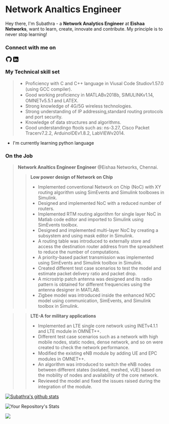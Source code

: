 # Network Analtics Engineer
Hey there, I'm Subathra - a **Network Analytics Engineer** at **Eishaa Networks**, want to learn, create, innovate and contribute. My principle is to never stop learning! 

### Connect with me on
[<img align="left" alt="subathra | Github" width="22px" src="https://github.com/Subathra19/Subathra19/blob/main/icons8-github-48.png" />][Github]
[<img align="left" alt="subathra | LinkedIn" width="22px" src="https://github.com/Subathra19/Subathra19/blob/main/icons8-linkedin-48.png" />][Linkedin]

<br>

### My Technical skill set
> * Proﬁciency with C and C++ language in Viusal Code Studiov1.57.0 (using GCC compiler).
> * Good working proﬁciency in MATLABv2018b, SIMULINKv1.14, OMNETv5.5.1 and LATEX.
> * Strong knowledge of 4G/5G wireless technologies.
> * Strong understanding of IP addressing,standard routing protocols and port security.
> * Knowledge of data structures and algorithms.
> * Good understandingo ftools such as: ns-3.27, Cisco Packet Tracerv7.2.2, ArduinoIDEv1.8.2, LabVIEWv2014. 
* I'm currently learning python language

### On the Job
> **Network Analtics Engineer Engineer** @Eishaa Networks, Chennai.
>>**Low power design of Network on Chip** 
  >> * Implemented conventional Network on Chip (NoC) with XY routing algorithm using SimEvents and Simulink toolboxes in Simulink.
  >> * Designed and implemented NoC with a reduced number of routers.
  >> * Implemented RTM routing algorithm for single layer NoC in Matlab code editor and imported to Simulink using SimEvents toolbox.
  >> * Designed and implemented multi-layer NoC by creating a subsystem and using mask editor in Simulink.
  >> * A routing table was introduced to externally store and access the destination router address from the spreadsheet to reduce the number of computations.
  >> * A priority-based packet transmission was implemented using SimEvents and Simulink toolbox in Simulink.
  >> * Created different test case scenarios to test the model and estimate packet delivery ratio and packet drop.
  >> * A microstrip patch antenna was designed and its radio pattern is obtained for different frequencies using the antenna designer in MATLAB.
  >> * Zigbee model was introduced inside the enhanced NOC model using communication, SimEvents, and Simulink toolbox in Simulink. 

>>**LTE-A for military applications** 
  >> * Implemented an LTE single core network using INETv4.1.1 and LTE module in OMNET++.
  >> * Different test case scenarios such as a network with high mobile nodes, static nodes, dense network, and so on were created to check the network performance. 
  >> * Modiﬁed the existing eNB module by adding UE and EPC modules in OMNET++. 
  >> * An algorithm was introduced to switch the eNB nodes between different states (isolated, meshed, vUE) based on the mobility of nodes and availability of the core network.
  >> * Reviewed the model and ﬁxed the issues raised during the integration of the module. 



[![Subathra's github stats](https://github-readme-stats.vercel.app/api?username=Subathra19&hide=prs,issues,contribs&show_icons=true&theme=dracula)](https://github.com/anuraghazra/github-readme-stats)

![Your Repository's Stats](https://github-readme-stats.vercel.app/api/top-langs/?username=Subathra19&theme=blue-green)

![](https://komarev.com/ghpvc/?username=Subathra19&color=green)

[Github]: https://github.com/Subathra19?tab=repositories
[LinkedIn]: https://www.linkedin.com/in/sri-subathra-devi-b-50735280/
